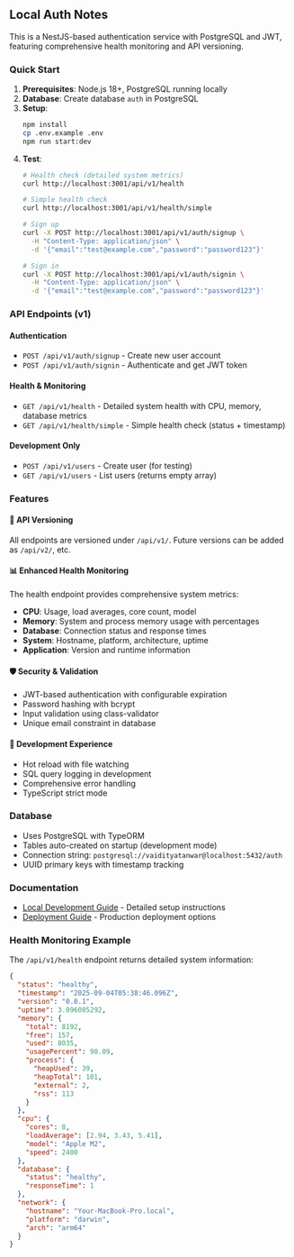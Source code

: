 
## Local Auth Notes

This is a NestJS-based authentication service with PostgreSQL and JWT, featuring comprehensive health monitoring and API versioning.

### Quick Start

1. **Prerequisites**: Node.js 18+, PostgreSQL running locally
2. **Database**: Create database `auth` in PostgreSQL
3. **Setup**:
   ```bash
   npm install
   cp .env.example .env
   npm run start:dev
   ```
4. **Test**:
   ```bash
   # Health check (detailed system metrics)
   curl http://localhost:3001/api/v1/health
   
   # Simple health check
   curl http://localhost:3001/api/v1/health/simple
   
   # Sign up
   curl -X POST http://localhost:3001/api/v1/auth/signup \
     -H "Content-Type: application/json" \
     -d '{"email":"test@example.com","password":"password123"}'
   
   # Sign in
   curl -X POST http://localhost:3001/api/v1/auth/signin \
     -H "Content-Type: application/json" \
     -d '{"email":"test@example.com","password":"password123"}'
   ```

### API Endpoints (v1)

#### Authentication
- `POST /api/v1/auth/signup` - Create new user account
- `POST /api/v1/auth/signin` - Authenticate and get JWT token

#### Health & Monitoring
- `GET /api/v1/health` - Detailed system health with CPU, memory, database metrics
- `GET /api/v1/health/simple` - Simple health check (status + timestamp)

#### Development Only
- `POST /api/v1/users` - Create user (for testing)
- `GET /api/v1/users` - List users (returns empty array)

### Features

#### 🔧 **API Versioning**
All endpoints are versioned under `/api/v1/`. Future versions can be added as `/api/v2/`, etc.

#### 📊 **Enhanced Health Monitoring**
The health endpoint provides comprehensive system metrics:
- **CPU**: Usage, load averages, core count, model
- **Memory**: System and process memory usage with percentages
- **Database**: Connection status and response times
- **System**: Hostname, platform, architecture, uptime
- **Application**: Version and runtime information

#### 🛡️ **Security & Validation**
- JWT-based authentication with configurable expiration
- Password hashing with bcrypt
- Input validation using class-validator
- Unique email constraint in database

#### 🚀 **Development Experience**
- Hot reload with file watching
- SQL query logging in development
- Comprehensive error handling
- TypeScript strict mode

### Database
- Uses PostgreSQL with TypeORM
- Tables auto-created on startup (development mode)
- Connection string: `postgresql://vaidityatanwar@localhost:5432/auth`
- UUID primary keys with timestamp tracking

### Documentation
- [Local Development Guide](./docs/local-development.md) - Detailed setup instructions
- [Deployment Guide](./docs/deployment.md) - Production deployment options

### Health Monitoring Example

The `/api/v1/health` endpoint returns detailed system information:

```json
{
  "status": "healthy",
  "timestamp": "2025-09-04T05:38:46.096Z",
  "version": "0.0.1",
  "uptime": 3.096085292,
  "memory": {
    "total": 8192,
    "free": 157,
    "used": 8035,
    "usagePercent": 98.09,
    "process": {
      "heapUsed": 39,
      "heapTotal": 101,
      "external": 2,
      "rss": 113
    }
  },
  "cpu": {
    "cores": 8,
    "loadAverage": [2.94, 3.43, 5.41],
    "model": "Apple M2",
    "speed": 2400
  },
  "database": {
    "status": "healthy",
    "responseTime": 1
  },
  "network": {
    "hostname": "Your-MacBook-Pro.local",
    "platform": "darwin",
    "arch": "arm64"
  }
}
```
